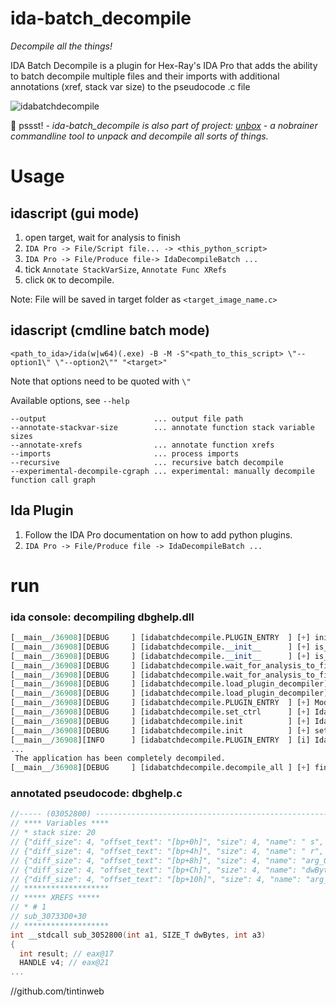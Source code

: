 # ida-batch_decompile

*Decompile all the things!*

IDA Batch Decompile is a plugin for Hex-Ray's IDA Pro that adds the ability to batch decompile multiple files and their imports with additional annotations (xref, stack var size) to the pseudocode .c file

![idabatchdecompile](https://cloud.githubusercontent.com/assets/2865694/19421079/a88707d6-93f8-11e6-86b2-483b923f5574.gif)


:baby_chick: pssst! *- *ida-batch_decompile* is also part of project: [unbox](https://github.com/tintinweb/unbox) - a nobrainer commandline tool to unpack and decompile all sorts of things.*

# Usage

## idascript (gui mode)

1. open target, wait for analysis to finish
2. `IDA Pro -> File/Script file... -> <this_python_script>`
3. `IDA Pro -> File/Produce file-> IdaDecompileBatch ...`
3. tick `Annotate StackVarSize`, `Annotate Func XRefs`
4. click `OK` to decompile.

Note: File will be saved in target folder as `<target_image_name.c>`

## idascript (cmdline batch mode)

    <path_to_ida>/ida(w|w64)(.exe) -B -M -S"<path_to_this_script> \"--option1\" \"--option2\"" "<target>"

Note that options need to be quoted with `\"`

Available options, see `--help`

    --output                        ... output file path
    --annotate-stackvar-size        ... annotate function stack variable sizes
    --annotate-xrefs                ... annotate function xrefs
    --imports                       ... process imports
    --recursive                     ... recursive batch decompile
    --experimental-decompile-cgraph ... experimental: manually decompile function call graph

## Ida Plugin

1. Follow the IDA Pro documentation on how to add python plugins.
2. `IDA Pro -> File/Produce file -> IdaDecompileBatch ...`

# run

### ida console: decompiling dbghelp.dll

```python
[__main__/36908][DEBUG     ] [idabatchdecompile.PLUGIN_ENTRY  ] [+] initializing IdaDecompileBatchPlugin
[__main__/36908][DEBUG     ] [idabatchdecompile.__init__      ] [+] is_windows: True
[__main__/36908][DEBUG     ] [idabatchdecompile.__init__      ] [+] is_ida64: False
[__main__/36908][DEBUG     ] [idabatchdecompile.wait_for_analysis_to_finish] [+] waiting for analysis to finish...
[__main__/36908][DEBUG     ] [idabatchdecompile.wait_for_analysis_to_finish] [+] analysis finished.
[__main__/36908][DEBUG     ] [idabatchdecompile.load_plugin_decompiler] [+] trying to load decompiler plugins
[__main__/36908][DEBUG     ] [idabatchdecompile.load_plugin_decompiler] [+] decompiler plugins loaded.
[__main__/36908][DEBUG     ] [idabatchdecompile.PLUGIN_ENTRY  ] [+] Mode: commandline w/o args
[__main__/36908][DEBUG     ] [idabatchdecompile.set_ctrl      ] [+] IdaDecompileBatchPlugin.set_ctrl(<__main__.IdaDecompileBatchController object at 0x056FCF90>)
[__main__/36908][DEBUG     ] [idabatchdecompile.init          ] [+] IdaDecompileBatchPlugin.init()
[__main__/36908][DEBUG     ] [idabatchdecompile.init          ] [+] setting up menus
[__main__/36908][INFO      ] [idabatchdecompile.PLUGIN_ENTRY  ] [i] IdaDecompileBatch loaded, see Menu: ('File/Produce file/', 'IdaDecompileBatch ...')
...
 The application has been completely decompiled.
[__main__/36908][DEBUG     ] [idabatchdecompile.decompile_all ] [+] finished decompiling 'dbghelp.dll' as 'dbghelp.c'
```

### annotated pseudocode: dbghelp.c

```c
//----- (03052800) --------------------------------------------------------
// **** Variables ****
// * stack size: 20
// {"diff_size": 4, "offset_text": "[bp+0h]", "size": 4, "name": " s", "offset": 0}
// {"diff_size": 4, "offset_text": "[bp+4h]", "size": 4, "name": " r", "offset": 4}
// {"diff_size": 4, "offset_text": "[bp+8h]", "size": 4, "name": "arg_0", "offset": 8}
// {"diff_size": 4, "offset_text": "[bp+Ch]", "size": 4, "name": "dwBytes", "offset": 12}
// {"diff_size": 4, "offset_text": "[bp+10h]", "size": 4, "name": "arg_8", "offset": 16}
// *******************
// ***** XREFS *****
// * # 1
// sub_30733D0+30
// *******************
int __stdcall sub_3052800(int a1, SIZE_T dwBytes, int a3)
{
  int result; // eax@17
  HANDLE v4; // eax@21
...
```


//github.com/tintinweb
